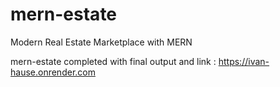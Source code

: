 # mern-estate
Modern Real Estate Marketplace with MERN

mern-estate completed with final output and link :
https://ivan-hause.onrender.com
